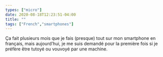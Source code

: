 ```yaml
---
types: ["micro"]
date: 2020-08-18T12:23:51-04:00
title: ""
tags: ["French","smartphones"]
---
```

Ça fait plusieurs mois que je fais (presque) tout sur mon smartphone en français, mais aujourd’hui, je me suis demandé pour la première fois si je préfère être tutoyé ou vouvoyé par une machine.

